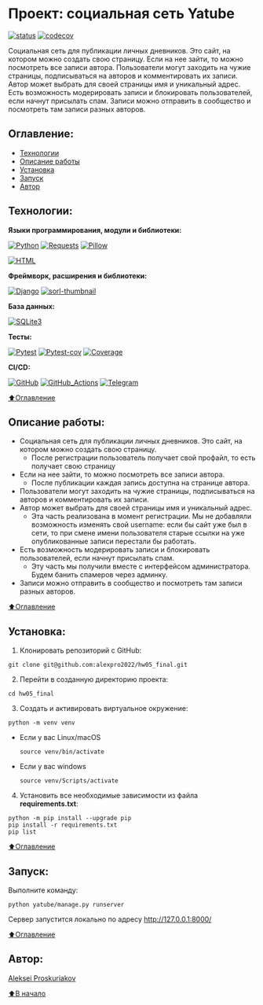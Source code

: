 # Проект: социальная сеть Yatube
[![status](https://github.com/alexpro2022/hw05_final/actions/workflows/python-app.yml/badge.svg)](https://github.com/alexpro2022/hw05_final/actions)
[![codecov](https://codecov.io/gh/alexpro2022/hw05_final/branch/master/graph/badge.svg?token=1ETL9DOJEB)](https://codecov.io/gh/alexpro2022/hw05_final)

Социальная сеть для публикации личных дневников. Это сайт, на котором можно создать свою страницу. 
Если на нее зайти, то можно посмотреть все записи автора.
Пользователи могут заходить на чужие страницы, подписываться на авторов и комментировать их записи. 
Автор может выбрать для своей страницы имя и уникальный адрес.
Есть возможность модерировать записи и блокировать пользователей, если начнут присылать спам.
Записи можно отправить в сообщество и посмотреть там записи разных авторов.



## Оглавление:
- [Технологии](#технологии)
- [Описание работы](#описание-работы)
- [Установка](#установка)
- [Запуск](#запуск)
- [Автор](#автор)



## Технологии:


**Языки программирования, модули и библиотеки:**

[![Python](https://warehouse-camo.ingress.cmh1.psfhosted.org/7c5873f1e0f4375465dfebd35bf18f678c74d717/68747470733a2f2f696d672e736869656c64732e696f2f707970692f707976657273696f6e732f7072657474797461626c652e7376673f6c6f676f3d707974686f6e266c6f676f436f6c6f723d464645383733)](https://www.python.org/)
[![Requests](https://img.shields.io/badge/-Requests:_HTTP_for_Humans™-464646?logo=Python)](https://pypi.org/project/requests/)
[![Pillow](https://img.shields.io/badge/-Pillow-464646?logo=Python)](https://pypi.org/project/Pillow/)

[![HTML](https://img.shields.io/badge/-HTML-464646?logo=HTML)](https://html.spec.whatwg.org/multipage/)


**Фреймворк, расширения и библиотеки:**

[![Django](https://img.shields.io/badge/-Django-464646?logo=Django)](https://www.djangoproject.com/)
[![sorl-thumbnail](https://img.shields.io/badge/-sorl--thumbnail-464646?logo=sorl-thumbnail)](https://pypi.org/project/sorl-thumbnail/)


**База данных:**

[![SQLite3](https://img.shields.io/badge/-SQLite3-464646?logo=SQLite)](https://www.sqlite.com/version3.html)


**Тесты:**

[![Pytest](https://img.shields.io/badge/-Pytest-464646?logo=Pytest)](https://docs.pytest.org/en/latest/)
[![Pytest-cov](https://img.shields.io/badge/-Pytest--cov-464646?logo=Pytest)](https://pytest-cov.readthedocs.io/en/latest/)
[![Coverage](https://img.shields.io/badge/-Coverage-464646?logo=Python)](https://coverage.readthedocs.io/en/latest/)


**CI/CD:**

[![GitHub](https://img.shields.io/badge/-GitHub-464646?logo=GitHub)](https://docs.github.com/en)
[![GitHub_Actions](https://img.shields.io/badge/-GitHub_Actions-464646?logo=GitHub)](https://docs.github.com/en/actions)
[![Telegram](https://img.shields.io/badge/-Telegram-464646?logo=Telegram)](https://core.telegram.org/api)

[⬆️Оглавление](#оглавление)



## Описание работы:
- Социальная сеть для публикации личных дневников. Это сайт, на котором можно создать свою страницу.
  - После регистрации пользователь получает свой профайл, то есть получает свою страницу
- Если на нее зайти, то можно посмотреть все записи автора.
  - После публикации каждая запись доступна на странице автора.
- Пользователи могут заходить на чужие страницы, подписываться на авторов и комментировать их записи.
- Автор может выбрать для своей страницы имя и уникальный адрес.
  - Эта часть реализована в момент регистрации. Мы не добавляли возможность изменять свой username: если бы сайт уже был в сети, то при смене имени пользователя старые ссылки на уже опубликованные записи перестали бы работать.
- Есть возможность модерировать записи и блокировать пользователей, если начнут присылать спам.
  - Эту часть мы получили вместе с интерфейсом администратора. Будем банить спамеров через админку.
- Записи можно отправить в сообщество и посмотреть там записи разных авторов.

[⬆️Оглавление](#оглавление)



## Установка:
1. Клонировать репозиторий с GitHub:
```
git clone git@github.com:alexpro2022/hw05_final.git
```

2. Перейти в созданную директорию проекта:
```
cd hw05_final
```

3. Создать и активировать виртуальное окружение:
```
python -m venv venv
```
* Если у вас Linux/macOS

    ```
    source venv/bin/activate
    ```

* Если у вас windows

    ```
    source venv/Scripts/activate
    ```

4. Установить все необходимые зависимости из файла **requirements.txt**:
```
python -m pip install --upgrade pip
pip install -r requirements.txt
pip list
```

[⬆️Оглавление](#оглавление)



## Запуск:
Выполните команду:

```
python yatube/manage.py runserver
```
Сервер запустится локально по адресу http://127.0.0.1:8000/

[⬆️Оглавление](#оглавление)



## Автор:
[Aleksei Proskuriakov](https://github.com/alexpro2022)

[⬆️В начало](#Проект-социальная-сеть-Yatube)
